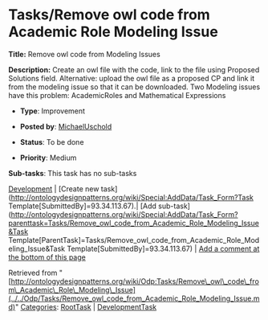 #  Tasks/Remove owl code from Academic Role Modeling Issue


__Title:__ Remove owl code from Modeling Issues


__Description:__ Create an owl file with the code, link to the file using Proposed Solutions field. Alternative: upload the owl file as a proposed CP and link it from the modeling issue so that it can be downloaded.
Two Modeling issues have this problem: AcademicRoles and Mathematical Expressions 


  





* __Type__: Improvement
* __Posted by__: [MichaelUschold](../../User/MichaelUschold.md "User:MichaelUschold")
* __Status__: To be done


* __Priority__: Medium




__Sub-tasks__:
This task has no sub-tasks




[Development](../../Odp/Development.md "Odp:Development") | [Create new task](http://ontologydesignpatterns.org/wiki/Special:AddData/Task_Form?Task Template[SubmittedBy]=93.34.113.67).| [Add sub-task](http://ontologydesignpatterns.org/wiki/Special:AddData/Task_Form?parenttask=Tasks/Remove_owl_code_from_Academic_Role_Modeling_Issue&Task Template[ParentTask]=Tasks/Remove_owl_code_from_Academic_Role_Modeling_Issue&Task Template[SubmittedBy]=93.34.113.67) | [Add a comment at the bottom of this page](../index.php@title=Odp%253AAdd_comment&target=Odp%253ATasks%252F../../Odp/Tasks/Remove_owl_code_from_Academic_Role_Modeling_Issue.md#New_comment "http://ontologydesignpatterns.org/wiki/index.php?title=Odp:Add_comment&target=Odp:Tasks/Remove_owl_code_from_Academic_Role_Modeling_Issue#New_comment")


Retrieved from "[http://ontologydesignpatterns.org/wiki/Odp:Tasks/Remove\_owl\_code\_from\_Academic\_Role\_Modeling\_Issue](../../Odp/Tasks/Remove_owl_code_from_Academic_Role_Modeling_Issue.md)"
 [Categories](http://ontologydesignpatterns.org/wiki/Special:Categories "Special:Categories"): [RootTask](../../Category/RootTask.md "Category:RootTask") | [DevelopmentTask](../../Category/DevelopmentTask.md "Category:DevelopmentTask")